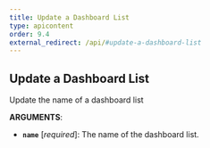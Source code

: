 ```yaml
---
title: Update a Dashboard List
type: apicontent
order: 9.4
external_redirect: /api/#update-a-dashboard-list
---
```


## Update a Dashboard List

Update the name of a dashboard list

**ARGUMENTS**:

*   **`name`** [*required*]:
    The name of the dashboard list.
